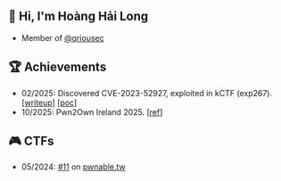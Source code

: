 ## 👋 Hi, I'm Hoàng Hải Long
- Member of [@qriousec](https://x.com/qriousec)

## 🏆 Achievements
- 02/2025: Discovered CVE-2023-52927, exploited in kCTF (exp267). [[writeup](https://seadragnol.github.io/posts/CVE-2023-52927/)] [[poc](https://github.com/seadragnol/CVE-2023-52927)]
- 10/2025: Pwn2Own Ireland 2025. [[ref](https://x.com/thezdi/status/1980950817982361831)]

## 🎮 CTFs
- 05/2024: [#11](https://pwnable.tw/user/34817) on [pwnable.tw](https://pwnable.tw/user/rank)
<!--
<a href=#><img src="contributions.svg"></a>

![](https://komarev.com/ghpvc/?username=hoanghailongvn&color=brightgreen)

**seadragnol/seadragnol** is a ✨ _special_ ✨ repository because its `README.md` (this file) appears on your GitHub profile.

Here are some ideas to get you started:

- 🔭 I’m currently working on ...
- 🌱 I’m currently learning ...
- 👯 I’m looking to collaborate on ...
- 🤔 I’m looking for help with ...
- 💬 Ask me about ...
- 📫 How to reach me: ...
- 😄 Pronouns: ...
- ⚡ Fun fact: ...
-->
